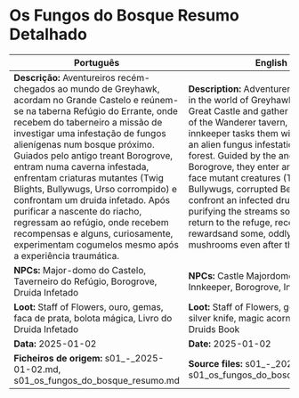 # Os Fungos do Bosque  Resumo Detalhado

| Português                                                                                                                                                                                                                                                                                                                                                                                                                                                                                                                                                                                                | English                                                                                                                                                                                                                                                                                                                                                                                                                                                                                                                                                           |
| -------------------------------------------------------------------------------------------------------------------------------------------------------------------------------------------------------------------------------------------------------------------------------------------------------------------------------------------------------------------------------------------------------------------------------------------------------------------------------------------------------------------------------------------------------------------------------------------------------- | ----------------------------------------------------------------------------------------------------------------------------------------------------------------------------------------------------------------------------------------------------------------------------------------------------------------------------------------------------------------------------------------------------------------------------------------------------------------------------------------------------------------------------------------------------------------- |
| **Descrição:** Aventureiros recém-chegados ao mundo de Greyhawk, acordam no Grande Castelo e reúnem-se na taberna Refúgio do Errante, onde recebem do taberneiro a missão de investigar uma infestação de fungos alienígenas num bosque próximo. Guiados pelo antigo treant Borogrove, entram numa caverna infestada, enfrentam criaturas mutantes (Twig Blights, Bullywugs, Urso corrompido) e confrontam um druida infetado. Após purificar a nascente do riacho, regressam ao refúgio, onde recebem recompensas e alguns, curiosamente, experimentam cogumelos mesmo após a experiência traumática. | **Description:** Adventurers newly arrived in the world of Greyhawk awaken in the Great Castle and gather at the Refuge of the Wanderer tavern, where the innkeeper tasks them with investigating an alien fungus infestation in a nearby forest. Guided by the ancient treant Borogrove, they enter an infested cave, face mutant creatures (Twig Blights, Bullywugs, corrupted Bear), and confront an infected druid. After purifying the streams source, they return to the refuge, receiving rewardsand some, oddly, eat mushrooms even after the ordeal. |
| **NPCs:** Major-domo do Castelo, Taverneiro do Refúgio, Borogrove, Druida Infetado                                                                                                                                                                                                                                                                                                                                                                                                                                                                                                                       | **NPCs:** Castle Majordomo, Refuge Innkeeper, Borogrove, Infected Druid                                                                                                                                                                                                                                                                                                                                                                                                                                                                                           |
| **Loot:** Staff of Flowers, ouro, gemas, faca de prata, bolota mágica, Livro do Druida Infetado                                                                                                                                                                                                                                                                                                                                                                                                                                                                                                          | **Loot:** Staff of Flowers, gold, gems, silver knife, magic acorn, Infected Druids Book                                                                                                                                                                                                                                                                                                                                                                                                                                                                          |
| **Data:** 2025-01-02                                                                                                                                                                                                                                                                                                                                                                                                                                                                                                                                                                                     | **Date:** 2025-01-02                                                                                                                                                                                                                                                                                                                                                                                                                                                                                                                                              |
| **Ficheiros de origem:** s01_-_2025-01-02.md, s01_os_fungos_do_bosque_resumo.md                                                                                                                                                                                                                                                                                                                                                                                                                                                                                                                          | **Source files:** s01_-_2025-01-02.md, s01_os_fungos_do_bosque_resumo.md                                                                                                                                                                                                                                                                                                                                                                                                                                                                                          |

























